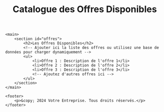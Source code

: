 <!DOCTYPE html>
<html lang="fr">
<head>
    <meta charset="UTF-8">
    <meta name="viewport" content="width=device-width, initial-scale=1.0">
    <title>Catalogue des Offres Disponibles</title>
    <!-- Vous pouvez ajouter une feuille de style CSS ici pour le style de votre page -->
    <link rel="stylesheet" href="style.css">
</head>
<body>
    <header>
        <h1>Catalogue des Offres Disponibles</h1>
    </header>
    
    <main>
        <section id="offres">
            <h2>Les Offres Disponibles</h2>
            <!-- Ajouter ici la liste des offres ou utilisez une base de données pour charger dynamiquement -->
            <ul>
                <li>Offre 1 : Description de l'offre 1</li>
                <li>Offre 2 : Description de l'offre 2</li>
                <li>Offre 3 : Description de l'offre 3</li>
                <!-- Ajoutez d'autres offres ici -->
            </ul>
        </section>
    </main>

    <footer>
        <p>&copy; 2024 Votre Entreprise. Tous droits réservés.</p>
    </footer>
</body>
</html>
